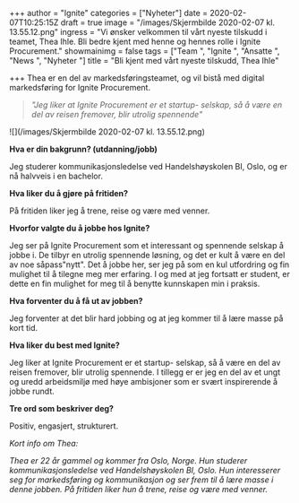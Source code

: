 +++
author = "Ignite"
categories = ["Nyheter"]
date = 2020-02-07T10:25:15Z
draft = true
image = "/images/Skjermbilde 2020-02-07 kl. 13.55.12.png"
ingress = "Vi ønsker velkommen til vårt nyeste tilskudd i teamet, Thea Ihle. Bli bedre kjent med henne og hennes rolle i Ignite Procurement."
showmainimg = false
tags = ["Team ", "Ignite  ", "Ansatte ", "News ", "Nyheter "]
title = "Bli kjent med vårt nyeste tilskudd, Thea Ihle"

+++
Thea er en del av markedsføringsteamet, og vil bistå med digital markedsføring for Ignite Procurement. 

> _"Jeg liker at Ignite Procurement er et startup- selskap, så å være en del av reisen fremover, blir utrolig spennende"_

![](/images/Skjermbilde 2020-02-07 kl. 13.55.12.png)

**Hva er din bakgrunn? (utdanning/jobb)**

Jeg studerer kommunikasjonsledelse ved Handelshøyskolen BI, Oslo, og er nå halvveis i en bachelor. 

**Hva liker du å gjøre på fritiden?** 

På fritiden liker jeg å trene, reise og være med venner. 

**Hvorfor valgte du å jobbe hos Ignite?**

Jeg ser på Ignite Procurement som et interessant og spennende selskap å jobbe i. De tilbyr en utrolig spennende løsning, og det er kult å være en del av noe såpass"nytt". Det å jobbe her, ser jeg på som en kul utfordring og fin mulighet til å tilegne meg mer erfaring. I og med at jeg fortsatt er student, er dette en fin mulighet for meg til å benytte kunnskapen min i praksis. 

**Hva forventer du å få ut av jobben?** 

Jeg forventer at det blir hard jobbing og at jeg kommer til å lære masse på kort tid.

**Hva liker du best med Ignite?** 

Jeg liker at Ignite Procurement er et startup- selskap, så å være en del av reisen fremover, blir utrolig spennende. I tillegg er er jeg en del av et ungt og uredd arbeidsmiljø med høye ambisjoner som er svært inspirerende å jobbe rundt. 

**Tre ord som beskriver deg?**

Positiv, engasjert, strukturert. 

_Kort info om Thea:_ 

_Thea er 22 år gammel og kommer fra Oslo, Norge. Hun studerer kommunikasjonsledelse ved Handelshøyskolen BI, Oslo. Hun interesserer seg for markedsføring og kommunikasjon og ser frem til å lære masse i denne jobben. På fritiden liker hun å trene, reise og være med venner._